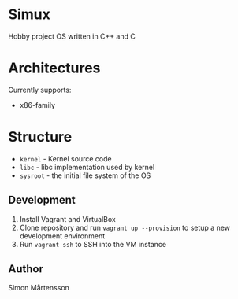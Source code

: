 # Simux

Hobby project OS written in C++ and C

# Architectures

Currently supports:

- x86-family

# Structure

- `kernel` - Kernel source code
- `libc` - libc implementation used by kernel
- `sysroot` - the initial file system of the OS

## Development

1. Install Vagrant and VirtualBox
2. Clone repository and run `vagrant up --provision` to setup a new development environment
3. Run `vagrant ssh` to SSH into the VM instance

## Author

Simon Mårtensson
